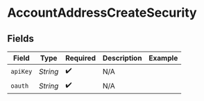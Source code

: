 # AccountAddressCreateSecurity


## Fields

| Field              | Type               | Required           | Description        | Example            |
| ------------------ | ------------------ | ------------------ | ------------------ | ------------------ |
| `apiKey`           | *String*           | :heavy_check_mark: | N/A                |                    |
| `oauth`            | *String*           | :heavy_check_mark: | N/A                |                    |